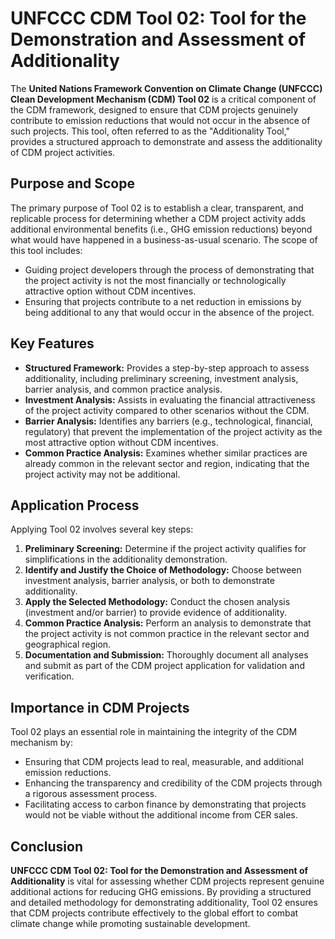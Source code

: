 # UNFCCC CDM Tool 02: Tool for the Demonstration and Assessment of Additionality

The **United Nations Framework Convention on Climate Change (UNFCCC) Clean Development Mechanism (CDM) Tool 02** is a critical component of the CDM framework, designed to ensure that CDM projects genuinely contribute to emission reductions that would not occur in the absence of such projects. This tool, often referred to as the "Additionality Tool," provides a structured approach to demonstrate and assess the additionality of CDM project activities.

## Purpose and Scope

The primary purpose of Tool 02 is to establish a clear, transparent, and replicable process for determining whether a CDM project activity adds additional environmental benefits (i.e., GHG emission reductions) beyond what would have happened in a business-as-usual scenario. The scope of this tool includes:

- Guiding project developers through the process of demonstrating that the project activity is not the most financially or technologically attractive option without CDM incentives.
- Ensuring that projects contribute to a net reduction in emissions by being additional to any that would occur in the absence of the project.

## Key Features

- **Structured Framework:** Provides a step-by-step approach to assess additionality, including preliminary screening, investment analysis, barrier analysis, and common practice analysis.
- **Investment Analysis:** Assists in evaluating the financial attractiveness of the project activity compared to other scenarios without the CDM.
- **Barrier Analysis:** Identifies any barriers (e.g., technological, financial, regulatory) that prevent the implementation of the project activity as the most attractive option without CDM incentives.
- **Common Practice Analysis:** Examines whether similar practices are already common in the relevant sector and region, indicating that the project activity may not be additional.

## Application Process

Applying Tool 02 involves several key steps:

1. **Preliminary Screening:** Determine if the project activity qualifies for simplifications in the additionality demonstration.
2. **Identify and Justify the Choice of Methodology:** Choose between investment analysis, barrier analysis, or both to demonstrate additionality.
3. **Apply the Selected Methodology:** Conduct the chosen analysis (investment and/or barrier) to provide evidence of additionality.
4. **Common Practice Analysis:** Perform an analysis to demonstrate that the project activity is not common practice in the relevant sector and geographical region.
5. **Documentation and Submission:** Thoroughly document all analyses and submit as part of the CDM project application for validation and verification.

## Importance in CDM Projects

Tool 02 plays an essential role in maintaining the integrity of the CDM mechanism by:

- Ensuring that CDM projects lead to real, measurable, and additional emission reductions.
- Enhancing the transparency and credibility of the CDM projects through a rigorous assessment process.
- Facilitating access to carbon finance by demonstrating that projects would not be viable without the additional income from CER sales.

## Conclusion

**UNFCCC CDM Tool 02: Tool for the Demonstration and Assessment of Additionality** is vital for assessing whether CDM projects represent genuine additional actions for reducing GHG emissions. By providing a structured and detailed methodology for demonstrating additionality, Tool 02 ensures that CDM projects contribute effectively to the global effort to combat climate change while promoting sustainable development.
